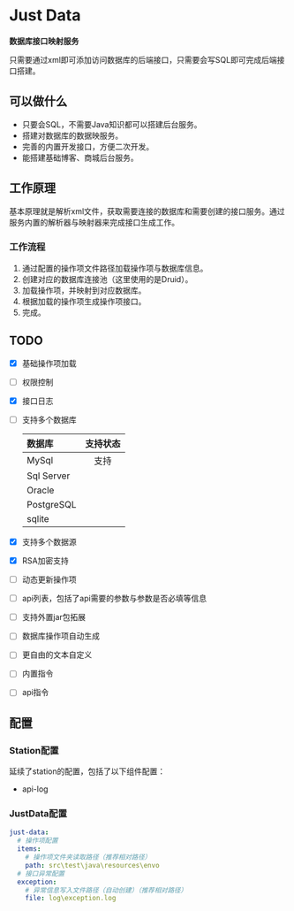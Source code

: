 # Just Data

__数据库接口映射服务__

只需要通过xml即可添加访问数据库的后端接口，只需要会写SQL即可完成后端接口搭建。

## 可以做什么

* 只要会SQL，不需要Java知识都可以搭建后台服务。
* 搭建对数据库的数据映服务。
* 完善的内置开发接口，方便二次开发。
* 能搭建基础博客、商城后台服务。

## 工作原理

基本原理就是解析xml文件，获取需要连接的数据库和需要创建的接口服务。通过服务内置的解析器与映射器来完成接口生成工作。

### 工作流程

1. 通过配置的操作项文件路径加载操作项与数据库信息。
2. 创建对应的数据库连接池（这里使用的是Druid）。
3. 加载操作项，并映射到对应数据库。
4. 根据加载的操作项生成操作项接口。
5. 完成。

## TODO

* [x] 基础操作项加载
* [ ] 权限控制
* [x] 接口日志
* [ ] 支持多个数据库

  | 数据库 | 支持状态 |
  |:-----| :----: |
  | MySql     | 支持   |
  | Sql Server |      |
  | Oracle    |      |
  | PostgreSQL |      |
  | sqlite |      |

* [x] 支持多个数据源
* [x] RSA加密支持
* [ ] 动态更新操作项
* [ ] api列表，包括了api需要的参数与参数是否必填等信息
* [ ] 支持外置jar包拓展
* [ ] 数据库操作项自动生成
* [ ] 更自由的文本自定义
* [ ] 内置指令
* [ ] api指令

## 配置

### Station配置
延续了station的配置，包括了以下组件配置：

* api-log

### JustData配置

```yaml
just-data:
  # 操作项配置
  items:
    # 操作项文件夹读取路径（推荐相对路径）
    path: src\test\java\resources\envo
  # 接口异常配置
  exception:
    # 异常信息写入文件路径（自动创建）（推荐相对路径）
    file: log\exception.log
```